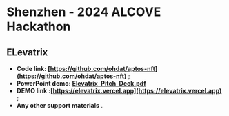 # Shenzhen - 2024 ALCOVE Hackathon

## ELevatrix

- **Code link: [https://github.com/ohdat/aptos-nft](https://github.com/ohdat/aptos-nft)** ;
- **PowerPoint demo: [Elevatrix_Pitch_Deck.pdf](./Elevatrix_Pitch_Deck.pdf)**
- **DEMO link :[https://elevatrix.vercel.app](https://elevatrix.vercel.app)** ;
- **Any other support materials** .
